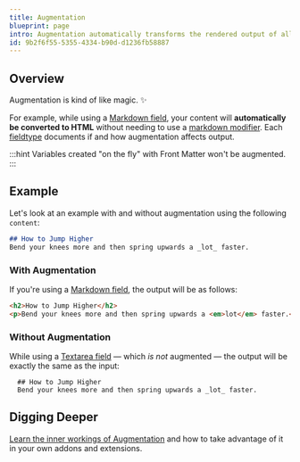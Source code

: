 ```yaml
---
title: Augmentation
blueprint: page
intro: Augmentation automatically transforms the rendered output of all Blueprint-defined variables based on their fieldtype.
id: 9b2f6f55-5355-4334-b90d-d1236fb58887
---
```

## Overview

Augmentation is kind of like magic. ✨

For example, while using a [Markdown field](/fieldtypes/markdown), your content will **automatically be converted to HTML** without needing to use a [markdown modifier](/modifiers/markdown). Each [fieldtype](/fieldtypes) documents if and how augmentation affects output.

:::hint
Variables created "on the fly" with Front Matter won't be augmented.
:::

## Example

Let's look at an example with and without augmentation using the following `content`:

``` md
## How to Jump Higher
Bend your knees more and then spring upwards a _lot_ faster.
```

### With Augmentation

If you're using a [Markdown field](/fieldtypes/markdown), the output will be as follows:

```html
<h2>How to Jump Higher</h2>
<p>Bend your knees more and then spring upwards a <em>lot</em> faster.</p>
```

### Without Augmentation

While using a [Textarea field](/fieldtypes/textarea) — which _is not_ augmented — the output will be exactly the same as the input:

```text
  ## How to Jump Higher
  Bend your knees more and then spring upwards a _lot_ faster.
```

## Digging Deeper

[Learn the inner workings of Augmentation](/extending/augmentation) and how to take advantage of it in your own addons and extensions.
